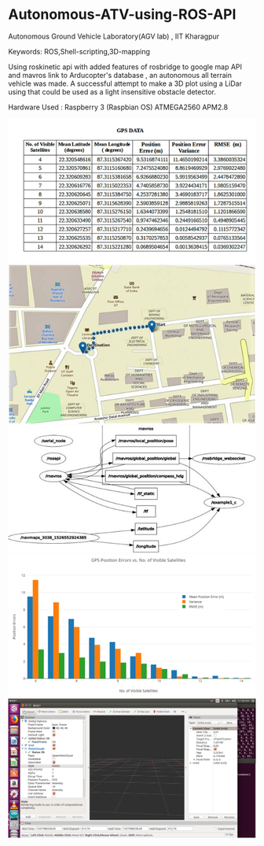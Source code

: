 # Autonomous-ATV-using-ROS-API
Autonomous Ground Vehicle Laboratory(AGV lab) , IIT Kharagpur

Keywords: ROS,Shell-scripting,3D-mapping

Using roskinetic api with added features of rosbridge to google map API and mavros link to Arducopter's database , an autonomous all terrain vehicle was made.
A successful attempt to make a 3D plot using a LiDar using that could be used as a light insensitive obstacle detector.

Hardware Used :
Raspberry 3 (Raspbian OS)
ATMEGA2560
APM2.8

![Hardware Setup with Labels of Each Component of our study](https://github.com/Manas173/Autonomous-ATV-using-ROS-API/blob/master/image002.gif)
![GUI of OSM Application for Start and Destination points showing the current and intended positions respectively.  (The dotted line represents the path followed by robot). ](https://github.com/Manas173/Autonomous-ATV-using-ROS-API/blob/master/image002.jpg)
![rqt graph of all active nodes and topics for executing the robot movements in this study ](https://github.com/Manas173/Autonomous-ATV-using-ROS-API/blob/master/image002%20(1).jpg)
![Bar Graph showing errors in GPS data vs.  No. of visible satellites  when the GPS receiver is kept at  fixed position](https://github.com/Manas173/Autonomous-ATV-using-ROS-API/blob/master/image006.gif)
![3D scatter plotting of distant obstacle](https://github.com/Manas173/Autonomous-ATV-using-ROS-API/blob/master/Screenshot%20from%202018-05-28%2011-48-58.png)

